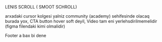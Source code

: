 LENIS SCROLL ( SMOOT SCHROLL)


arxadaki cursor kolgesi yalniz community (academy) sehifesinde olacaq burada yox, CTA button hover soft deyil, Video tam eni  yerlehsdirilmemelidir (figma filendaki kimi olmalidir)

Footer a bax bi dene
